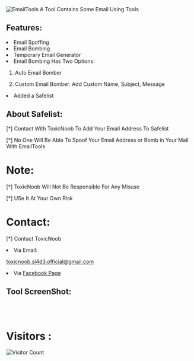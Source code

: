 <img src="https://l.top4top.io/p_2262ehqmy0.jpg" alt="EmailTools">
A Tool Contains Some Email Using Tools

## Features:
<li> Email Spoffing

<li> Email Bombing

<li> Temporary Email Generator

<li> Email Bombing Has Two Options:

01. Auto Email Bomber

02. Custom Email Bomber. Add Custom Name, Subject, Message

<li> Added a Safelist

## About Safelist:
[*] Contact With ToxicNoob To Add Your Email Address To Safelist

[*] No One Will Be Able To Spoof Your Email Address or Bomb in Your Mail With EmailTools


# Note:
[*] ToxicNoob Will Not Be Responsible For Any Misuse

[*] USe It At Your Own Risk

# Contact:
[*] Contact ToxicNoob

<li>Via Email:

toxicnoob.sl4d3.official@gmail.com

<li> Via <a href="https://facebook.com/ToxicNoobOfficial">Facebook Page</a>

## Tool ScreenShot:

<br><br>
# Visitors :


![Visitor Count](https://profile-counter.glitch.me/Toxic-Noob/count.svg)
